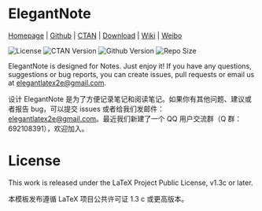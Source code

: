 <!-- Author: Dongsheng Deng -->
<!-- Email: ddswhu@outlook.com -->

# ElegantNote

[Homepage](https://elegantlatex.org/) | [Github](https://github.com/ElegantLaTeX/ElegantNote) | [CTAN](https://ctan.org/pkg/elegantnote) | [Download](https://github.com/ElegantLaTeX/ElegantNote/releases) | [Wiki](https://github.com/ElegantLaTeX/ElegantNote/wiki) | [Weibo](https://weibo.com/elegantlatex)

![License](https://img.shields.io/ctan/l/elegantnote.svg)
![CTAN Version](https://img.shields.io/ctan/v/elegantnote.svg)
![Github Version](https://img.shields.io/github/release/ElegantLaTeX/ElegantNote.svg)
![Repo Size](https://img.shields.io/github/repo-size/ElegantLaTeX/ElegantNote.svg)

ElegantNote is designed for Notes. Just enjoy it! If you have any questions, suggestions or bug reports, you can create issues, pull requests or email us at elegantlatex2e@gmail.com.

设计 ElegantNote 是为了方便记录笔记和阅读笔记。如果你有其他问题、建议或者报告 bug，可以提交 issues 或者给我们发邮件：elegantlatex2e@gmail.com。最近我们新建了一个 QQ 用户交流群（Q 群：692108391），欢迎加入。

# License

This work is released under the LaTeX Project Public License, v1.3c or later. 

本模板发布遵循 LaTeX 项目公共许可证 1.3 c 或更高版本。
